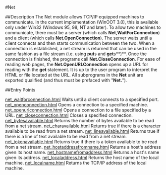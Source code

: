 
#Net

##Description
The Net module allows TCP/IP equipped machines to communicate. In the current implementation (WinOOT 3.0), this is available only under Win32 (Windows 95, 98, NT and later).
To allow two machines to communicate, there must be a server (which calls **Net,WaitForConnection**) and a client (which calls **Net.OpenConnection**). The server waits until a client connects and then starts communication between the two. When a connection is established, a net stream is returned that can be used in the same fashion as a file stream (i.e. using **put**s and **get**s**)**.  Once the connection is finished, the programs call **Net.CloseConnection**.
For ease of reading web pages, the **Net.OpenURLConnection** opens up a URL for reading with the **get** statement. It is up to the user program to interpret the HTML or file located at the URL.
All subprograms in the **Net** unit are exported qualified (and thus must be prefaced with "**Net.**").



##Entry Points

[net_waitforconnection.html](**WaitForConnection**) Waits until a client connects to a specified port.
[net_openconnection.html](**OpenConnection**) Opens a connection to a specified machine.
[net_openurlconnection.html](**OpenURLConnection**) Opens a connection to a file specified by a URL.
[net_closeconnection.html](**CloseConnection**) Closes a specified connection.
[net_bytesavailable.html](**BytesAvailable**) Returns the number of bytes available to be read from a net stream.
[net_charavailable.html](**CharAvailable**) Returns true if there is a character available to be read from a net stream.
[net_lineavailable.html](**LineAvailable**) Returns true if there is a line of text available to be read from a net stream.
[net_tokenavailable.html](**TokenAvailable**) Returns true if there is a token available to be read from a net stream.
[net_hostaddressfromname.html](**HostAddressFromName**) Returns a host's address given its host name.
[net_hostnamefromaddress.html](**HostNameFromAddress**) Returns a host's name given its address.
[net_localaddress.html](**LocalAddress**) Returns the host name of the local machine.
[net_localname.html](**LocalName**) Returns the TCP/IP address of the local machine.


